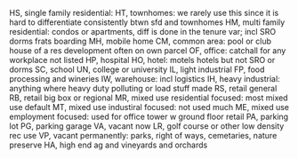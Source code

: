 HS, single family residential: 
HT, townhomes: we rarely use this since it is hard to differentiate consistently btwn sfd and townhomes
HM, multi family residential: condos or apartments, diff is done in the tenure var; incl SRO dorms frats boarding
MH, mobile home
CM, common area: pool or club house of a res development often on own parcel
OF, office: catchall for any workplace not listed
HP, hospital
HO, hotel: motels hotels but not SRO or dorms
SC, school
UN, college or university
IL, light industrial
FP, food processing and wineries
IW, warehouse: incl logistics 
IH, heavy industrial: anything where heavy duty polluting or load stuff made
RS, retail general
RB, retail big box or regional
MR, mixed use residential focused: most mixed use default
MT, mixed use industiral focused: not used much
ME, mixed use employment focused: used for office tower w ground floor retail
PA, parking lot
PG, parking garage
VA, vacant now
LR, golf course or other low density rec use
VP, vacant permanently: parks, right of ways, cemetaries, nature preserve
HA, high end ag and vineyards and orchards
